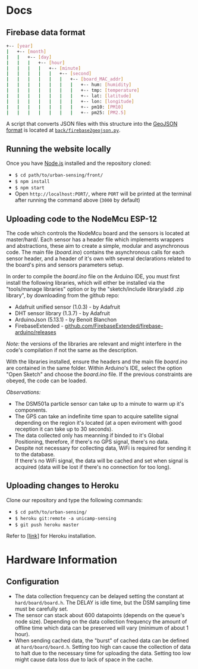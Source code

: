 # Docs
## Firebase data format
```bash
+-- [year]
|   +-- [month]
|   |   +-- [day]
|   |   |   +-- [hour]
|   |   |   |   +-- [minute]
|   |   |   |   |   +-- [second]
|   |   |   |   |   |   +-- [board_MAC_addr]
|   |   |   |   |   |   |   +-- hum: [humidity]
|   |   |   |   |   |   |   +-- tmp: [temperature]
|   |   |   |   |   |   |   +-- lat: [latitude]
|   |   |   |   |   |   |   +-- lon: [longitude]
|   |   |   |   |   |   |   +-- pm10: [PM10]
|   |   |   |   |   |   |   +-- pm25: [PM2.5]
```
A script that converts JSON files with this structure into the [GeoJSON format](https://geojson.org/) is located at [`back/firebase2geojson.py`](https://github.com/unicamp-sensing/unicamp-sensing/blob/master/back/firebase2geojson.py).
## Running the website locally
Once you have [Node.js](https://nodejs.org/en/) installed and the repository cloned:
- `$ cd path/to/urban-sensing/front/`
- `$ npm install`
- `$ npm start`
- Open `http://localhost:PORT/`, where `PORT` will be printed at the terminal after running the command above (`3000` by default)


## Uploading code to the NodeMcu ESP-12
The code which controls the NodeMcu board and the sensors is located at master/hard/. Each sensor has a header file which implements wrappers and abstractions, these aim to create a simple, modular and asynchronous code. The main file (*board.ino*) contains the asynchronous calls for each sensor header, and a header of it's own with several declarations related to the board's pins and sensors parameters setup.

In order to compile the *board.ino* file on the Arduino IDE, you must first install the following libraries, which will either be installed via the "tools/manage libraries" option or by the "sketch/include library/add .zip library", by downloading from the github repo:
- Adafruit unified sensor (1.0.3) - by Adafruit
- DHT sensor library (1.3.7) - by Adafruit
- ArduinoJson (5.13.1) - by Benoit Blanchon
- FirebaseExtended - [github.com/FirebaseExtended/firebase-arduino/releases](https://github.com/FirebaseExtended/firebase-arduino/releases)


*Note:* the versions of the libraries are relevant and might interfere in the code's compilation if not the same as the description.

With the libraries installed, ensure the headers and the main file *board.ino* are contained in the same folder. Within Arduino's IDE, select the option "Open Sketch" and choose the *board.ino* file. If the previous constraints are obeyed, the code can be loaded.

*Observations:*
- The DSM501a particle sensor can take up to a minute to warm up it's components.
- The GPS can take an indefinite time span to acquire satellite signal depending on the region it's located (at a open eviroment with good reception it can take up to 30 seconds).
- The data collected only has meanning if binded to it's Global Positioning, therefore, if there's no GPS signal, there's no data.
- Despite not necessary for collecting data, WiFi is required for sending it to the database.  
  If there's no WiFi signal, the data will be cached and set when signal is acquired (data will be lost if there's no connection for too long). 


## Uploading changes to Heroku
Clone our repository and type the following commands:
- `$ cd path/to/urban-sensing/`
- `$ heroku git:remote -a unicamp-sensing`
- `$ git push heroku master`


Refer to [[link]](https://devcenter.heroku.com/articles/heroku-cli) for Heroku installation.

# Hardware Information
## Configuration
- The data collection frequency can be delayed setting the constant at `hard/board/board.h`. The DELAY is idle time, but the DSM sampling time must be carefully set.
- The sensor can stack about 600 datapoints (depends on the queue's node size). Depending on the data collection frequency the amount of offline time which data can be preserved will vary (minimum of about 1 hour).
- When sending cached data, the "burst" of cached data can be defined at `hard/board/board.h`. Setting too high can cause the collection of data to halt due to the necessary time for uploading the data. Setting too low might cause data loss due to lack of space in the cache. 



